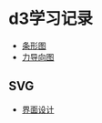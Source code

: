 # d3学习记录
* [条形图](https://github.com/tangxim/d3-learning/blob/master/bar_chart/bar_chart.html "bar_chart.html")
* [力导向图](https://github.com/tangxim/d3-learning/blob/master/force/force.html "force.html")
## SVG
* [界面设计](https://github.com/tangxim/html-d3/blob/master/%E7%BB%83%E4%B9%A0%E7%95%8C%E9%9D%A2%E8%AE%BE%E8%AE%A1.html "练习界面设计.html")
